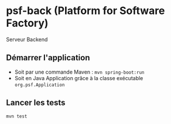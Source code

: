 # psf-back (Platform for Software Factory)

Serveur Backend

## Démarrer l'application

* Soit par une commande Maven : ```mvn spring-boot:run```
* Soit en Java Application grâce à la classe exécutable ```org.psf.Application```

## Lancer les tests
```mvn test```
